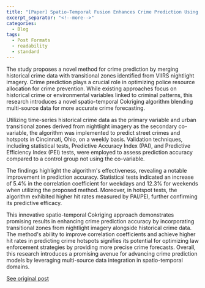 ```yaml
---
title: "[Paper] Spatio-Temporal Fusion Enhances Crime Prediction Using Multi-Source Data"
excerpt_separator: "<!--more-->"
categories:
  - Blog
tags:
  - Post Formats
  - readability
  - standard
---
```

The study proposes a novel method for crime prediction by merging historical crime data with transitional zones identified from VIIRS nightlight imagery. Crime prediction plays a crucial role in optimizing police resource allocation for crime prevention. While existing approaches focus on historical crime or environmental variables linked to criminal patterns, this research introduces a novel spatio-temporal Cokriging algorithm blending multi-source data for more accurate crime forecasting.

Utilizing time-series historical crime data as the primary variable and urban transitional zones derived from nightlight imagery as the secondary co-variable, the algorithm was implemented to predict street crimes and hotspots in Cincinnati, Ohio, on a weekly basis. Validation techniques, including statistical tests, Predictive Accuracy Index (PAI), and Predictive Efficiency Index (PEI) tests, were employed to assess prediction accuracy compared to a control group not using the co-variable.

The findings highlight the algorithm's effectiveness, revealing a notable improvement in prediction accuracy. Statistical tests indicated an increase of 5.4% in the correlation coefficient for weekdays and 12.3% for weekends when utilizing the proposed method. Moreover, in hotspot tests, the algorithm exhibited higher hit rates measured by PAI/PEI, further confirming its predictive efficacy.

This innovative spatio-temporal Cokriging approach demonstrates promising results in enhancing crime prediction accuracy by incorporating transitional zones from nightlight imagery alongside historical crime data. The method's ability to improve correlation coefficients and achieve higher hit rates in predicting crime hotspots signifies its potential for optimizing law enforcement strategies by providing more precise crime forecasts. Overall, this research introduces a promising avenue for advancing crime prediction models by leveraging multi-source data integration in spatio-temporal domains.

[See original post](https://www.tandfonline.com/doi/full/10.1080/13658816.2020.1737701)